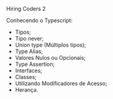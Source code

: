 Hiring Coders 2

Conhecendo o Typescript:

- Tipos;
- Tipo never;
- Union type (Múltiplos tipos);
- Type Alias;
- Valores Nulos ou Opcionais;
- Type Assertion;
- Interfaces;
- Classes;
- Utilizando Modificadores de Acesso;
- Herança.